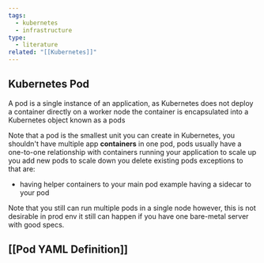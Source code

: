 ```yaml
---
tags:
  - kubernetes
  - infrastructure
type:
  - literature
related: "[[Kubernetes]]"
---
```


## Kubernetes Pod

A pod is a single instance of an application, as Kubernetes does not deploy a container directly on a worker node the container is encapsulated into a Kubernetes object known as a pods

Note that a pod is the smallest unit you can create in Kubernetes, you shouldn't have multiple app **containers** in one pod, pods usually have a one-to-one relationship with containers running your application to scale up you add new pods to scale down you delete existing pods
exceptions to that are: 
- having helper containers to your main pod example having a sidecar to your pod

Note that you still can run multiple pods in a single node however, this is not desirable in prod env it still can happen if you have one bare-metal server with good specs.

## [[Pod YAML Definition]]